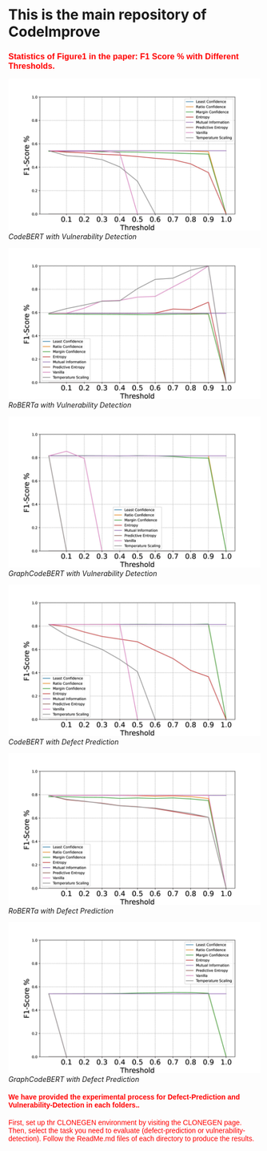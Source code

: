 # This is the main repository of CodeImprove

<h3 style="color:#ff0000; font-family: 'Arial', sans-serif;">Statistics of Figure1 in the paper: F1 Score % with Different Thresholds.</h3>

![Descrition](https://github.com/CodeImprove/CodeImprove/blob/main/Images/VulCB.jpg)*CodeBERT with Vulnerability Detection*

![Descrition](https://github.com/CodeImprove/CodeImprove/blob/main/Images/VulRB.jpg)*RoBERTa with Vulnerability Detection*

![Descrition](https://github.com/CodeImprove/CodeImprove/blob/main/Images/VulGCB.jpg)*GraphCodeBERT with Vulnerability Detection*

![Descrition](https://github.com/CodeImprove/CodeImprove/blob/main/Images/DefectCB.jpg)*CodeBERT with Defect Prediction*

![Descrition](https://github.com/CodeImprove/CodeImprove/blob/main/Images/DefectRB.jpg)*RoBERTa with Defect Prediction*

![Descrition](https://github.com/CodeImprove/CodeImprove/blob/main/Images/F1SCORE.jpg)*GraphCodeBERT with Defect Prediction*


<h4 style="color:#ff0000; font-family: 'Arial', sans-serif;">We have provided the experimental process for Defect-Prediction and Vulnerability-Detection in each folders..</h4>
 
<p style="color:#ff0000; font-family: 'Arial', sans-serif;">First, set up thr CLONEGEN environment by visiting the CLONEGEN page. <br> Then, select the task you need to evaluate (defect-prediction or vulnerability-detection). Follow the ReadMe.md files of each directory to produce the results.</p>
 

<!--
**CodeImprove/CodeImprove** is a ✨ _special_ ✨ repository because its `README.md` (this file) appears on your GitHub profile.

Here are some ideas to get you started:

- 🔭 I’m currently working on ...
- 🌱 I’m currently learning ...
- 👯 I’m looking to collaborate on ...
- 🤔 I’m looking for help with ...
- 💬 Ask me about ...
- 📫 How to reach me: ...
- 😄 Pronouns: ...
- ⚡ Fun fact: ...
-->
